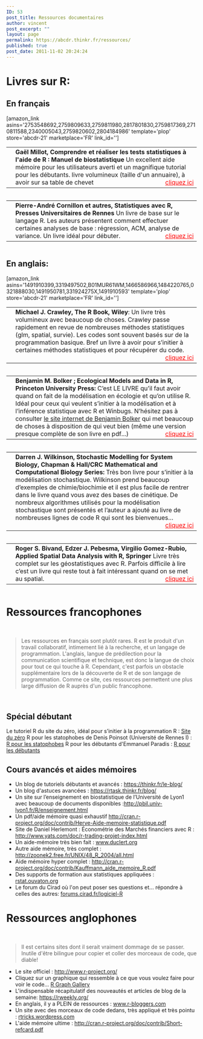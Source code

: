 ```yaml
---
ID: 53
post_title: Ressources documentaires
author: vincent
post_excerpt: ""
layout: page
permalink: https://abcdr.thinkr.fr/ressources/
published: true
post_date: 2011-11-02 20:24:24
---
```

<div id="sansa">
<h1>Livres sur R:</h1>
<h2>En français</h2>
[amazon_link asins='2753548692,2759809633,2759811980,2817801830,2759817369,2710811588,2340005043,2759820602,2804184986' template='plop' store='abcdr-21' marketplace='FR' link_id='']
<table style="text-decoration: none;" border="0">
<tbody>
<tr>
<td><img style="display: none !important;" src="http://ws.assoc-amazon.fr/widgets/q?_encoding=UTF8&amp;Format=_SL110_&amp;ASIN=2804163652&amp;MarketPlace=FR&amp;ID=AsinImage&amp;WS=1&amp;tag=abcdr-21&amp;ServiceVersion=20070822" border="0" /><img style="display: none !important;" src="http://www.assoc-amazon.fr/e/ir?t=abcdr-21&amp;l=as2&amp;o=8&amp;a=2804163652" /></td>
<td style="text-decoration: none;"><strong>Gaël Millot, Comprendre et réaliser les tests statistiques à l'aide de R : Manuel de biostatistique</strong>
Un excellent aide mémoire pour les utilisateurs averti et un magnifique tutorial pour les débutants. livre volumineux (taille d'un annuaire), à avoir sur sa table de chevet
<span style="text-decoration: underline; color: #ff0000; float: right;">cliquez ici</span></td>
</tr>
</tbody>
</table>
<img style="border: none !important; margin: 0px !important;" src="http://www.assoc-amazon.fr/e/ir?t=abcdr-21&amp;l=as2&amp;o=8&amp;a=2753507228" alt="" width="1" height="1" border="0" />
<table style="text-decoration: none;" border="0">
<tbody>
<tr>
<td><img style="display: none !important;" src="http://ws.assoc-amazon.fr/widgets/q?_encoding=UTF8&amp;Format=_SL110_&amp;ASIN=2753507228&amp;MarketPlace=FR&amp;ID=AsinImage&amp;WS=1&amp;tag=abcdr-21&amp;ServiceVersion=20070822" border="0" /></td>
<td style="text-decoration: none;"><strong>Pierre-André Cornillon et autres, Statistiques avec R, Presses Universitaires de Rennes</strong>
Un livre de base sur le langage R. Les auteurs présentent comment effectuer certaines analyses de base : régression, ACM, analyse de variance. Un livre idéal pour débuter.
<span style="text-decoration: underline; color: #ff0000; float: right;">cliquez ici</span></td>
</tr>
</tbody>
</table>
<img style="border: none !important; margin: 0px !important;" src="http://www.assoc-amazon.fr/e/ir?t=abcdr-21&amp;l=as2&amp;o=8&amp;a=2753507228" alt="" width="1" height="1" border="0" />
<h2>En anglais:</h2>
[amazon_link asins='1491910399,3319497502,B01MUR61WM,1466586966,1484220765,0321888030,1491950781,331924275X,1491910593' template='plop' store='abcdr-21' marketplace='FR' link_id='']
<table style="text-decoration: none;" border="0">
<tbody>
<tr>
<td><img style="display: none !important;" src="http://ws.assoc-amazon.fr/widgets/q?_encoding=UTF8&amp;Format=_SL110_&amp;ASIN=0470510242&amp;MarketPlace=FR&amp;ID=AsinImage&amp;WS=1&amp;tag=abcdr-21&amp;ServiceVersion=20070822" border="0" /></td>
<td style="text-decoration: none;"><strong>Michael J. Crawley, The R Book, Wiley</strong>:
Un livre très volumineux avec beaucoup de choses. Crawley passe rapidement en revue de nombreuses méthodes statistiques (glm, spatial, survie). Les codes sont souvent basés sur de la programmation basique. Bref un livre à avoir pour s’initier à certaines méthodes statistiques et pour récupérer du code.
<span style="text-decoration: underline; color: #ff0000; float: right;">cliquez ici</span></td>
</tr>
</tbody>
</table>
<img style="border: none !important; margin: 0px !important;" src="http://www.assoc-amazon.fr/e/ir?t=abcdr-21&amp;l=as2&amp;o=8&amp;a=0470510242" alt="" width="1" height="1" border="0" />
<table style="text-decoration: none;" border="0">
<tbody>
<tr>
<td><img style="display: none !important;" src="http://ws.assoc-amazon.fr/widgets/q?_encoding=UTF8&amp;Format=_SL110_&amp;ASIN=0691125228&amp;MarketPlace=FR&amp;ID=AsinImage&amp;WS=1&amp;tag=abcdr-21&amp;ServiceVersion=20070822" border="0" /></td>
<td style="text-decoration: none;"><strong>Benjamin M. Bolker ; Ecological Models and Data in R, Princeton University Press:</strong>
C’est LE LIVRE qu’il faut avoir quand on fait de la modélisation en écologie et qu’on utilise R. Idéal pour ceux qui veulent s’initier à la modélisation et à l’inférence statistique avec R et Winbugs. N’hésitez pas à consulter <a href="http://www.math.mcmaster.ca/~bolker/emdbook/" target="_blank" rel="noopener">le site internet de Benjamin Bolker</a> qui met beaucoup de choses à disposition de qui veut bien (même une version presque complète de son livre en pdf...)
<span style="text-decoration: underline; color: #ff0000; float: right;">cliquez ici</span></td>
</tr>
</tbody>
</table>
<img style="border: none !important; margin: 0px !important;" src="http://www.assoc-amazon.fr/e/ir?t=abcdr-21&amp;l=as2&amp;o=8&amp;a=0691125228" alt="" width="1" height="1" border="0" />
<table style="text-decoration: none;" border="0">
<tbody>
<tr>
<td><img style="display: none !important;" src="http://ws.assoc-amazon.fr/widgets/q?_encoding=UTF8&amp;Format=_SL110_&amp;ASIN=1439837724&amp;MarketPlace=FR&amp;ID=AsinImage&amp;WS=1&amp;tag=abcdr-21&amp;ServiceVersion=20070822" border="0" /></td>
<td style="text-decoration: none;"><strong>Darren J. Wilkinson, Stochastic Modelling for System Biology, Chapman &amp; Hall/CRC Mathematical and Computational Biology Series:</strong>
Très bon livre pour s’initier à la modélisation stochastique. Wilkinson prend beaucoup d’exemples de chimie/biochimie et il est plus facile de rentrer dans le livre quand vous avez des bases de cinétique. De nombreux algorithmes utilisés pour la modélisation stochastique sont présentés et l’auteur a ajouté au livre de nombreuses lignes de code R qui sont les bienvenues…
<span style="text-decoration: underline; color: #ff0000; float: right;">cliquez ici</span></td>
</tr>
</tbody>
</table>
<img style="border: none !important; margin: 0px !important;" src="http://www.assoc-amazon.fr/e/ir?t=abcdr-21&amp;l=as2&amp;o=8&amp;a=1439837724" alt="" width="1" height="1" border="0" />
<table style="text-decoration: none;" border="0">
<tbody>
<tr>
<td><img style="display: none !important;" src="http://ws.assoc-amazon.fr/widgets/q?_encoding=UTF8&amp;Format=_SL110_&amp;ASIN=0387781706&amp;MarketPlace=FR&amp;ID=AsinImage&amp;WS=1&amp;tag=abcdr-21&amp;ServiceVersion=20070822" border="0" /></td>
<td style="text-decoration: none;"><strong>Roger S. Bivand, Edzer J. Pebesma, Virgilio Gomez-Rubio, Applied Spatial Data Analysis with R, Springer</strong>
Livre très complet sur les géostatistiques avec R. Parfois difficile à lire c’est un livre qui reste tout à fait intéressant quand on se met au spatial.
<span style="text-decoration: underline; color: #ff0000; float: right;">cliquez ici</span></td>
</tr>
</tbody>
</table>
<img style="border: none !important; margin: 0px !important;" src="http://www.assoc-amazon.fr/e/ir?t=abcdr-21&amp;l=as2&amp;o=8&amp;a=0387781706" alt="" width="1" height="1" border="0" />
<img style="display: none !important;" src="http://wms.assoc-amazon.fr/20070822/FR/img/noscript.gif?tag=abcdr-21" alt="" />

</div>

<h1>Ressources francophones</h1>

&nbsp;

<blockquote>Les ressources en français sont plutôt rares. R est le produit d'un travail collaboratif, intimement lié à la recherche, et un langage de programmation. L'anglais, langue de prédilection pour la communication scientifique et technique, est donc la langue de choix pour tout ce qui touche à R.
Cependant, c'est parfois un obstacle supplémentaire lors de la découverte de R et de son langage de programmation. Comme ce site, ces ressources permettent une plus large diffusion de R auprès d'un public francophone.</blockquote>

&nbsp;

<h2>Spécial débutant</h2>

Le tutoriel R du site du zéro, idéal pour s’initier à la programmation R : <a href="http://www.siteduzero.com/tutoriel-3-374508-effectuez-vos-etudes-statistiques-avec-r.html" target="_blank" rel="noopener">Site du zéro</a>
R pour les statophobes de Denis Poinsot (Université de Rennes I) : <a title="R pour les statophobes" href="http://www.info.univ-angers.fr/~gh/tuteurs/statistiques_pour_statophobes.pdf" target="_blank" rel="noopener">R pour les statophobes</a>
R pour les débutants d'Emmanuel Paradis : <a href="http://cran.r-project.org/doc/contrib/Paradis-rdebuts_fr.pdf" target="_blank" rel="noopener">R pour les débutants</a>

<h2>Cours avancés et aides mémoires</h2>

- Un blog de tutoriels débutants et avancés : <a href="https://thinkr.fr/le-blog/">https://thinkr.fr/le-blog/</a>
- Un blog d'astuces avancées : <a href="https://rtask.thinkr.fr/blog/">https://rtask.thinkr.fr/blog/</a>
- Un site sur l’enseignement en biostatistique de l’Université de Lyon1 avec beaucoup de
documents disponibles :<a href="http://pbil.univ-lyon1.fr/R/enseignement.html" target="_blank" rel="noopener">http://pbil.univ-lyon1.fr/R/enseignement.html</a>
- Un pdf/aide mémoire quasi exhaustif <a href="http://cran.r-project.org/doc/contrib/Herve-Aide-memoire-statistique.pdf" target="_blank" rel="noopener">
http://cran.r-project.org/doc/contrib/Herve-Aide-memoire-statistique.pdf</a>
- Site de Daniel Herlemont : Économétrie des Marchés financiers avec R : <a href="http://www.yats.com/doc/r-trading-projet-index.html" target="_blank" rel="noopener">http://www.yats.com/doc/r-trading-projet-index.html</a>
- Un aide-mémoire très bien fait : <a href="http://www.duclert.org" target="_blank" rel="noopener">www.duclert.org</a>
- Autre aide mémoire, très complet : <a href="http://zoonek2.free.fr/UNIX/48_R_2004/all.html" target="_blank" rel="noopener">http://zoonek2.free.fr/UNIX/48_R_2004/all.html</a>
- Aide mémoire hyper complet : <a href="http://cran.r-project.org/doc/contrib/Kauffmann_aide_memoire_R.pdf" target="_blank" rel="noopener">http://cran.r-project.org/doc/contrib/Kauffmann_aide_memoire_R.pdf</a>
- Des supports de formation aux statistiques appliquées : <a href="http://rstat.ouvaton.org" target="_blank" rel="noopener">rstat.ouvaton.org</a>
- Le forum du Cirad où l'on peut poser ses questions et... répondre à celles des autres: <a href="http://forums.cirad.fr/logiciel-R" target="_blank" rel="noopener">forums.cirad.fr/logiciel-R</a>

<h1>Ressources anglophones</h1>

&nbsp;

<blockquote>Il est certains sites dont il serait vraiment dommage de se passer. Inutile d'être bilingue pour copier et coller des morceaux de code, que diable!</blockquote>

- Le site officiel : <a href="http://www.r-project.org/" target="_blank" rel="noopener">http://www.r-project.org/</a>
- Cliquez sur un graphique qui ressemble à ce que vous voulez faire pour voir le code... <a href="http://r-graph-gallery.com/" target="_blank" rel="noopener">R Graph Gallery</a>
- L'indispensable récapitulatif des nouveautés et articles de blog de la semaine: <a href="https://rweekly.org/">https://rweekly.org/</a>  
- En anglais, il y a PLEIN de ressources : <a href="http://www.r-bloggers.com" target="_blank" rel="noopener">www.r-bloggers.com</a>
- Un site avec des morceaux de code dedans, très appliqué et très pointu : <a href="http://rtricks.wordpress.com" target="_blank" rel="noopener">rtricks.wordpress.com</a>
- L'aide mémoire ultime : <a href="http://cran.r-project.org/doc/contrib/Short-refcard.pdf" target="_blank" rel="noopener">http://cran.r-project.org/doc/contrib/Short-refcard.pdf</a>
